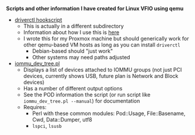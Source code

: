 **Scripts and other information I have created for Linux VFIO using qemu**

* [driverctl hookscript](../proxmoxVE/hookscript-driverctl.pl)
  * This is actually in a different subdirectory
  * Information about how I use this is [here](../proxmoxVE/05.ProxmoxGPUPassthrough.md#05d-driverctl-hookscript)
  * I wrote this for my Proxmox machine but should generically work for other qemu-based VM hosts as long as you can install `driverctl` 
    * Debian-based should "just work"
    * Other systems may need paths adjusted
* [iommu_dev_tree.pl](iommu_dev_tree.pl)
  * Displays a list of devices attached to IOMMU groups (not just PCI devices, currently shows USB, future plan is Network and Block devices)
  * Has a number of different output options
  * See the POD information the script (or run script like `iommu_dev_tree.pl --manual`) for documentation
  * Requires:
    * Perl with these common modules: Pod::Usage, File::Basename, Cwd, Data::Dumper, utf8
    * `lspci`, `lsusb`

